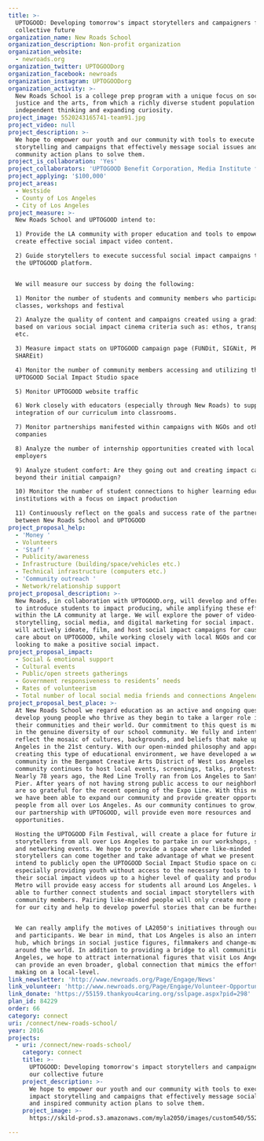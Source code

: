 ```yaml
---
title: >-
  UPTOGOOD: Developing tomorrow's impact storytellers and campaigners for our
  collective future
organization_name: New Roads School
organization_description: Non-profit organization
organization_website:
  - newroads.org
organization_twitter: UPTOGOODorg
organization_facebook: newroads
organization_instagram: UPTOGOODorg
organization_activity: >-
  New Roads School is a college prep program with a unique focus on social
  justice and the arts, from which a richly diverse student population develops
  independent thinking and expanding curiosity.
project_image: 5520243165741-team91.jpg
project_video: null
project_description: >-
  We hope to empower our youth and our community with tools to execute impact
  storytelling and campaigns that effectively message social issues and inspired
  community action plans to solve them.
project_is_collaboration: 'Yes'
project_collaborators: 'UPTOGOOD Benefit Corporation, Media Institute for Social Change'
project_applying: '$100,000'
project_areas:
  - Westside
  - County of Los Angeles
  - City of Los Angeles
project_measure: >-
  New Roads School and UPTOGOOD intend to: 

  1) Provide the LA community with proper education and tools to empower them to
  create effective social impact video content.

  2) Guide storytellers to execute successful social impact campaigns through
  the UPTOGOOD platform. 


  We will measure our success by doing the following:

  1) Monitor the number of students and community members who participate in our
  classes, workshops and festival 

  2) Analyze the quality of content and campaigns created using a grading rubric
  based on various social impact cinema criteria such as: ethos, transparency,
  etc.

  3) Measure impact stats on UPTOGOOD campaign page (FUNDit, SIGNit, PROMISEit
  SHAREit)

  4) Monitor the number of community members accessing and utilizing the shared
  UPTOGOOD Social Impact Studio space 

  5) Monitor UPTOGOOD website traffic 

  6) Work closely with educators (especially through New Roads) to support the
  integration of our curriculum into classrooms.

  7) Monitor partnerships manifested within campaigns with NGOs and other
  companies

  8) Analyze the number of internship opportunities created with local NGOs and
  employers

  9) Analyze student comfort: Are they going out and creating impact campaigns
  beyond their initial campaign?

  10) Monitor the number of student connections to higher learning educational
  institutions with a focus on impact production

  11) Continuously reflect on the goals and success rate of the partnership
  between New Roads School and UPTOGOOD
project_proposal_help:
  - 'Money '
  - Volunteers
  - 'Staff '
  - Publicity/awareness
  - Infrastructure (building/space/vehicles etc.)
  - Technical infrastructure (computers etc.)
  - 'Community outreach '
  - Network/relationship support
project_proposal_description: >-
  New Roads, in collaboration with UPTOGOOD.org, will develop and offer classes
  to introduce students to impact producing, while amplifying these efforts
  within the LA community at large. We will explore the power of video-based
  storytelling, social media, and digital marketing for social impact. Students
  will actively ideate, film, and host social impact campaigns for causes they
  care about on UPTOGOOD, while working closely with local NGOs and companies
  looking to make a positive social impact.
project_proposal_impact:
  - Social & emotional support
  - Cultural events
  - Public/open streets gatherings
  - Government responsiveness to residents’ needs
  - Rates of volunteerism
  - Total number of local social media friends and connections Angelenos have
project_proposal_best_place: >-
  At New Roads School we regard education as an active and ongoing quest to
  develop young people who thrive as they begin to take a larger role in making
  their communities and their world. Our commitment to this quest is manifested
  in the genuine diversity of our school community. We fully and intentionally
  reflect the mosaic of cultures, backgrounds, and beliefs that make up Los
  Angeles in the 21st century. With our open-minded philosophy and approach to
  creating this type of educational environment, we have developed a welcoming
  community in the Bergamot Creative Arts District of West Los Angeles. Our
  community continues to host local events, screenings, talks, protests, etc.
  Nearly 78 years ago, the Red Line Trolly ran from Los Angeles to Santa Monica
  Pier. After years of not having strong public access to our neighborhood, we
  are so grateful for the recent opening of the Expo Line. With this new change,
  we have been able to expand our community and provide greater opportunities to
  people from all over Los Angeles. As our community continues to grow, we hope
  our partnership with UPTOGOOD, will provide even more resources and
  opportunities.

  Hosting the UPTOGOOD Film Festival, will create a place for future impact
  storytellers from all over Los Angeles to partake in our workshops, screenings
  and networking events. We hope to provide a space where like-minded
  storytellers can come together and take advantage of what we present. We
  intend to publicly open the UPTOGOOD Social Impact Studio space on campus,
  especially providing youth without access to the necessary tools to bring
  their social impact videos up to a higher level of quality and production. The
  Metro will provide easy access for students all around Los Angeles. We will be
  able to further connect students and social impact storytellers with our
  community members. Pairing like-minded people will only create more positivity
  for our city and help to develop powerful stories that can be further shared. 


  We can really amplify the motives of LA2050's initiatives through our program
  and participants. We bear in mind, that Los Angeles is also an international
  hub, which brings in social justice figures, filmmakers and change-makers from
  around the world. In addition to providing a bridge to all communities in Los
  Angeles, we hope to attract international figures that visit Los Angeles and
  can provide an even broader, global connection that mimics the efforts we are
  making on a local-level.
link_newsletter: 'http://www.newroads.org/Page/Engage/News'
link_volunteer: 'http://www.newroads.org/Page/Engage/Volunteer-Opportunities'
link_donate: 'https://55159.thankyou4caring.org/sslpage.aspx?pid=298'
plan_id: 84229
order: 66
category: connect
uri: /connect/new-roads-school/
year: 2016
projects:
  - uri: /connect/new-roads-school/
    category: connect
    title: >-
      UPTOGOOD: Developing tomorrow's impact storytellers and campaigners for
      our collective future
    project_description: >-
      We hope to empower our youth and our community with tools to execute
      impact storytelling and campaigns that effectively message social issues
      and inspired community action plans to solve them.
    project_image: >-
      https://skild-prod.s3.amazonaws.com/myla2050/images/custom540/5520243165741-team91.jpg

---
```

